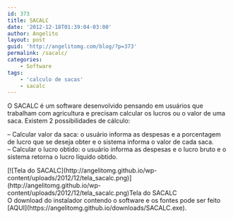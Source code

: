 ```yaml
---
id: 373
title: SACALC
date: '2012-12-18T01:39:04-03:00'
author: Angelito
layout: post
guid: 'http://angelitomg.com/blog/?p=373'
permalink: /sacalc/
categories:
    - Software
tags:
    - 'calculo de sacas'
    - sacalc
---
```


O SACALC é um software desenvolvido pensando em usuários que trabalham com agricultura e precisam calcular os lucros ou o valor de uma saca. Existem 2 possibilidades de cálculo:

– Calcular valor da saca: o usuário informa as despesas e a porcentagem de lucro que se deseja obter e o sistema informa o valor de cada saca.  
– Calcular o lucro obtido: o usuário informa as despesas e o lucro bruto e o sistema retorna o lucro líquido obtido.

<div class="wp-caption aligncenter" id="attachment_413" style="width: 411px">[![Tela do SACALC](http://angelitomg.github.io/wp-content/uploads/2012/12/tela_sacalc.png)](http://angelitomg.github.io/wp-content/uploads/2012/12/tela_sacalc.png)Tela do SACALC

</div>O download do instalador contendo o software e os fontes pode ser feito [AQUI](https://angelitomg.github.io/downloads/SACALC.exe).